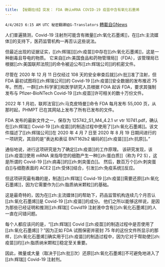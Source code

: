 ```yaml
---
title: 【秘翻在线】突发： FDA 确认mRNA COVID-19 疫苗中含有氧化石墨烯
---
```

`4/4/2023 6:15 AM UTC 秘密翻譯組G-Translators` [轉載自GNews](https://gnews.org/articles/1070416)

          

人们普遍猜测，Covid-19 注射剂可能含有微量[[zh:氧化石墨烯]]，在[[zh:主流媒体]]的支持下，医药监管机构一再否认这些说法。

 但最近出现的证据证实，[[zh:辉瑞]][[zh:疫苗]]中存在[[zh:氧化石墨烯]]，这是一种剧毒且导电的物质。 它来自[[zh:美国食品和药物管理局]]（FDA），该管理局已根据[[zh:美国联邦法院]]的命令被迫公布[[zh:辉瑞公司]]的机密文件。

 尽管在 2020 年 12 月 11 日仅经过 108 天的安全审查后就[[zh:批]]准了注射，但 FDA 最初试图将[[zh:辉瑞公司]]的 Covid-19 [[zh:疫苗]]安全数据的发布推迟 75 年。然而，一群[[zh:科学家]]和医学研究人员根据 FOIA 起诉 FDA，要求其强制发布与 Pfizer-BioNTech Covid-19 [[zh:疫苗]]许可相关的数十万份文件。

 2022 年 1 月初，联邦法官[[zh:马克皮特曼]]命令 FDA 每月发布 55,000 页，从那时起，PHMPT 已在其网站上发布了所有已发布的文件。

 FDA 发布的最新文件之一，保存为 125742\_S1\_M4\_4.2.1 vr vtr 10741.pdf，确认在[[zh:辉瑞]] Covid-19 [[zh:疫苗]]的制造过程中使用了[[zh:氧化石墨烯]]。该文件描述了[[zh:辉瑞公司]]在 2020 年 4 月 7 日至 2020 年 8 月 19 日期间进行的一项研究，其目的是“表达和表征 BNT162b2 编码的[[zh:疫苗]][[zh:抗原]]。”

 通俗地说，进行这项研究是为了确定[[zh:疫苗]]的工作原理。 该研究发现，该[[zh:疫苗]]使用 mRNA 来指导您的细胞产生一种[[zh:蛋白质]]（称为 P2 S），这是所谓的 Covid-19 [[zh:病毒]]的[[zh:刺突蛋白]]。 然后，数百万个[[zh:刺突蛋白]]与细胞表面的 ACE2 [[zh:受体]]结合，引发[[zh:免疫系统]]反应。

 但这项研究最有趣的是，制造[[zh:辉瑞]] Covid-19 [[zh:疫苗]]需要还原[[zh:氧化石墨烯]]，因为它需要作为[[zh:脂质纳米颗粒]]的基础。

 这是最奇特的，因为在[[zh:主流媒体]]的帮助下，药品监管机构连续几个月否认[[zh:氧化石墨烯]]是 Covid-19 [[zh:疫苗]]的成分。 他们之所以能够这样说，是因为那些已经证明和推测[[zh:辉瑞]] Covid19 注射液中含有[[zh:氧化石墨烯]]的人一直在问错问题。

 每个人都应该问的是，“[[zh:辉瑞]] Covid [[zh:疫苗]]的制造过程中是否使用了[[zh:氧化石墨烯]]？”因为正如 FDA 试图保密并密封 75 年的这份文件所显示的那样，[[zh:氧化石墨烯]]确实用于[[zh:疫苗]]的制造过程中，因为它对于帮助使[[zh:疫苗]]的[[zh:脂质纳米颗粒]]稳定至关重要。

 因此，微量或大量（取决于[[zh:批]]次）还原[[zh:氧化石墨烯]]不可避免地进入了[[zh:辉瑞]] Covid-19 注射剂。


